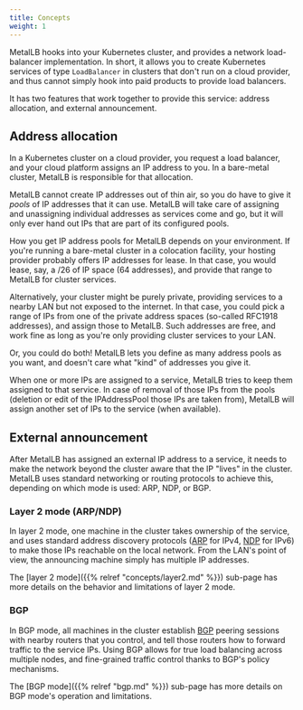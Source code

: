 ```yaml
---
title: Concepts
weight: 1
---
```


MetalLB hooks into your Kubernetes cluster, and provides a network
load-balancer implementation. In short, it allows you to create
Kubernetes services of type `LoadBalancer` in clusters that don't run
on a cloud provider, and thus cannot simply hook into paid products to
provide load balancers.

It has two features that work together to provide this service:
address allocation, and external announcement.

## Address allocation

In a Kubernetes cluster on a cloud provider, you request a load balancer,
and your cloud platform assigns an IP address to you. In a bare-metal
cluster, MetalLB is responsible for that allocation.

MetalLB cannot create IP addresses out of thin air, so you do have to
give it _pools_ of IP addresses that it can use. MetalLB will take
care of assigning and unassigning individual addresses as services
come and go, but it will only ever hand out IPs that are part of its
configured pools.

How you get IP address pools for MetalLB depends on your
environment. If you're running a bare-metal cluster in a colocation
facility, your hosting provider probably offers IP addresses for
lease. In that case, you would lease, say, a /26 of IP space (64
addresses), and provide that range to MetalLB for cluster services.

Alternatively, your cluster might be purely private, providing
services to a nearby LAN but not exposed to the internet. In that
case, you could pick a range of IPs from one of the private address
spaces (so-called RFC1918 addresses), and assign those to
MetalLB. Such addresses are free, and work fine as long as you're only
providing cluster services to your LAN.

Or, you could do both! MetalLB lets you define as many address pools
as you want, and doesn't care what "kind" of addresses you give it.

When one or more IPs are assigned to a service, MetalLB tries to keep
them assigned to that service. In case of removal of those IPs from the pools
(deletion or edit of the IPAddressPool those IPs are taken from),
MetalLB will assign another set of IPs to the service (when available). 

## External announcement

After MetalLB has assigned an external IP address to a service, it
needs to make the network beyond the cluster aware that the IP "lives"
in the cluster. MetalLB uses standard networking or routing protocols to achieve
this, depending on which mode is used: ARP, NDP, or BGP.

### Layer 2 mode (ARP/NDP)

In layer 2 mode, one machine in the cluster takes ownership of the service, and
uses standard address discovery protocols
([ARP](https://en.wikipedia.org/wiki/Address_Resolution_Protocol) for IPv4,
[NDP](https://en.wikipedia.org/wiki/Neighbor_Discovery_Protocol) for IPv6) to
make those IPs reachable on the local network. From the LAN's point of view, the
announcing machine simply has multiple IP addresses.

The [layer 2 mode]({{% relref "concepts/layer2.md" %}}) sub-page has
more details on the behavior and limitations of layer 2 mode.

### BGP

In BGP mode, all machines in the cluster
establish [BGP](https://en.wikipedia.org/wiki/Border_Gateway_Protocol)
peering sessions with nearby routers that you control, and tell those
routers how to forward traffic to the service IPs. Using BGP allows
for true load balancing across multiple nodes, and fine-grained
traffic control thanks to BGP's policy mechanisms.

The [BGP mode]({{% relref "bgp.md" %}}) sub-page has more details on
BGP mode's operation and limitations.
